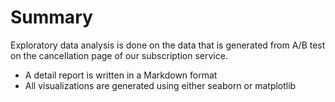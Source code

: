# Summary
Exploratory data analysis is done on the data that is generated from A/B test on the cancellation page of our subscription service.

- A detail report is written in a Markdown format
- All visualizations are generated using either seaborn or matplotlib


